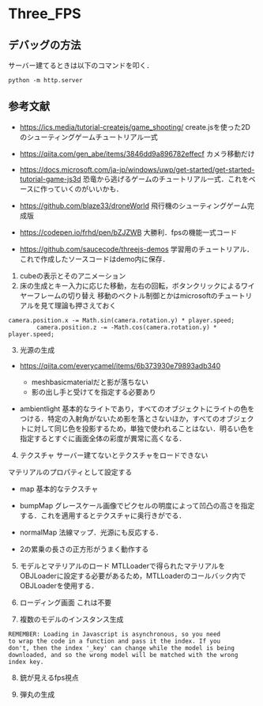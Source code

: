 # Three_FPS

## デバッグの方法
サーバー建てるときは以下のコマンドを叩く．

```
python -m http.server
```

## 参考文献

- https://ics.media/tutorial-createjs/game_shooting/
create.jsを使った2Dのシューティングゲームチュートリアル一式

- https://qiita.com/gen_abe/items/3846dd9a896782effecf
カメラ移動だけ

- https://docs.microsoft.com/ja-jp/windows/uwp/get-started/get-started-tutorial-game-js3d
恐竜から逃げるゲームのチュートリアル一式．これをベースに作っていくのがいいかも．

- https://github.com/blaze33/droneWorld
飛行機のシューティングゲーム完成版

- https://codepen.io/frhd/pen/bZJZWB
大勝利．fpsの機能一式コード

- https://github.com/saucecode/threejs-demos
学習用のチュートリアル．これで作成したソースコードはdemo内に保存．

1. cubeの表示とそのアニメーション
2. 床の生成とキー入力に応じた移動，左右の回転，ボタンクリックによるワイヤーフレームの切り替え
移動のベクトル制御とかはmicrosoftのチュートリアルを見て理論も押さえておく
```
camera.position.x -= Math.sin(camera.rotation.y) * player.speed;
		camera.position.z -= -Math.cos(camera.rotation.y) * player.speed;
```
3. 光源の生成
- https://qiita.com/everycamel/items/6b373930e79893adb340
    - meshbasicmaterialだと影が落ちない
    - 影の出し手と受けてを指定する必要あり

- ambientlight
基本的なライトであり，すべてのオブジェクトにライトの色をつける．特定の入射角がないため影を落とさないほか，すべてのオブジェクトに対して同じ色を投影するため，単独で使われることはない．明るい色を指定するとすぐに画面全体の彩度が異常に高くなる．


4. テクスチャ
サーバー建てないとテクスチャをロードできない

マテリアルのプロパティとして設定する
- map
基本的なテクスチャ
- bumpMap
グレースケール画像でピクセルの明度によって凹凸の高さを指定する．これを適用するとテクスチャに奥行きがでる．
- normalMap
法線マップ．光源にも反応する．

- 2の累乗の長さの正方形がうまく動作する

5. モデルとマテリアルのロード
MTLLoaderで得られたマテリアルをOBJLoaderに設定する必要があるため，MTLLoaderのコールバック内でOBJLoaderを使用する．

6. ローディング画面
これは不要

7. 複数のモデルのインスタンス生成

```
REMEMBER: Loading in Javascript is asynchronous, so you need
to wrap the code in a function and pass it the index. If you
don't, then the index '_key' can change while the model is being
downloaded, and so the wrong model will be matched with the wrong index key.
```

8. 銃が見えるfps視点

9. 弾丸の生成